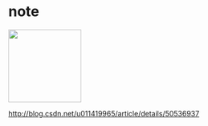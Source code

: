 # note

<img src="http://opb4jophh.bkt.clouddn.com/outu.png?ver" width="145">


<http://blog.csdn.net/u011419965/article/details/50536937>
  

